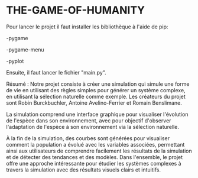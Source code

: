 # THE-GAME-OF-HUMANITY



Pour lancer le projet il faut installer les bibliothèque à l'aide de pip: 


-pygame 

-pygame-menu 

-pyplot

Ensuite, il faut lancer le fichier "main.py".

Résumé : 
Notre projet consiste à créer une simulation qui simule une forme de vie en utilisant des règles simples pour générer un système complexe, en utilisant la sélection naturelle comme exemple. Les créateurs du projet sont Robin Burckbuchler, Antoine Avelino-Ferrier et Romain Benslimane. 

La simulation comprend une interface graphique pour visualiser l'évolution de l'espèce dans son environnement, avec pour objectif d'observer l'adaptation de l'espèce à son environnement via la sélection naturelle. 

À la fin de la simulation, des courbes sont générées pour visualiser comment la population a évolué avec les variables associées, permettant ainsi aux utilisateurs de comprendre facilement les résultats de la simulation et de détecter des tendances et des modèles. Dans l'ensemble, le projet offre une approche intéressante pour étudier les systèmes complexes à travers la simulation avec des résultats visuels clairs et intuitifs.
